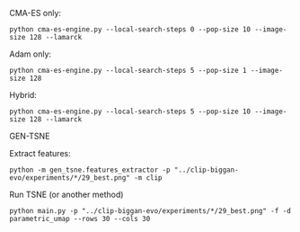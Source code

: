 CMA-ES only:
```
python cma-es-engine.py --local-search-steps 0 --pop-size 10 --image-size 128 --lamarck
```

Adam only:
```
python cma-es-engine.py --local-search-steps 5 --pop-size 1 --image-size 128
```

Hybrid:
```
python cma-es-engine.py --local-search-steps 5 --pop-size 10 --image-size 128 --lamarck
```


GEN-TSNE

Extract features:
```
python -m gen_tsne.features_extractor -p "../clip-biggan-evo/experiments/*/29_best.png" -m clip 
```

Run TSNE (or another method)
```
python main.py -p "../clip-biggan-evo/experiments/*/29_best.png" -f -d parametric_umap --rows 30 --cols 30
```
